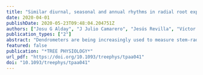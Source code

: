 ```yaml
---
title: "Similar diurnal, seasonal and annual rhythms in radial root expansion across two coexisting Mediterranean oak species"
date: 2020-04-01
publishDate: 2020-05-23T09:48:04.204751Z
authors: ["Josu G Alday", "J Julio Camarero", "Jesús Revilla", "Víctor Resco de Dios"]
publication_types: ["2"]
abstract: "Dendrometers are being increasingly used to measure stem-radius changes in trees and to unravel the mechanisms underlying stem daily rhythms of radial expansion and contraction. Nevertheless, automated dendrometers have not been often used to measure root-radius dynamics, their relationship with environmental variables, and the influence of endogenous processes, especially in drought-prone Mediterranean areas. Here, we measured root-radius dynamics of two coexisting oak species (the evergreen Quercus ilex and the deciduous Quercus faginea). Our goals were to describe annual, seasonal and diurnal scale root-radius patterns, and, to disentangle the role of different environmental parameters as drivers. Long-term high-resolution measurements (every 15 minutes over 7 years) were collected with automated point dendrometers on the main tree roots of five individuals per species. Root-radius annual change patterns were bimodal and similar for both oak species. Q. faginea showed three times larger root increment in the spring than Q. ilex, but the bimodal pattern was stronger in Q. ilex which showed a larger root increment in autumn. Q. faginea showed an earlier root phenological activation in the spring and in late summer compared with Q. ilex. The effects of environmental drivers across species were similar at daily scales: root-radius increased with air temperature and soil moisture and it decreased with rising vapor pressure deficit. Furthermore, daily root-radius variations for both oak species were maintained after extracting statistically the environmental effects, which points towards a significant role of endogenous drivers. These differences in root-radius change patterns at seasonal to daily scales likely result from the differences in leaf phenology and growth strategy. Q. faginea is deciduous and faster growing rate in spring than the evergreen Q. ilex, which can grow more in summer."
featured: false
publication: "*TREE PHYSIOLOGY*"
url_pdf: "https://doi.org/10.1093/treephys/tpaa041"
doi: "10.1093/treephys/tpaa041"
---
```


